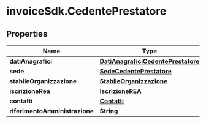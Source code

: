 # invoiceSdk.CedentePrestatore

## Properties

Name | Type | Description | Notes
------------ | ------------- | ------------- | -------------
**datiAnagrafici** | [**DatiAnagraficiCedentePrestatore**](DatiAnagraficiCedentePrestatore.md) |  | [optional] 
**sede** | [**SedeCedentePrestatore**](SedeCedentePrestatore.md) |  | [optional] 
**stabileOrganizzazione** | [**StabileOrganizzazione**](StabileOrganizzazione.md) |  | [optional] 
**iscrizioneRea** | [**IscrizioneREA**](IscrizioneREA.md) |  | [optional] 
**contatti** | [**Contatti**](Contatti.md) |  | [optional] 
**riferimentoAmministrazione** | **String** |  | [optional] 


